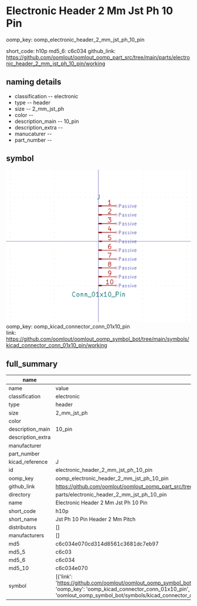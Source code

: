 # Electronic Header 2 Mm Jst Ph 10 Pin
oomp_key: oomp_electronic_header_2_mm_jst_ph_10_pin 


short_code: h10p
md5_6: c6c034
github_link: https://github.com/oomlout/oomlout_oomp_part_src/tree/main/parts/electronic_header_2_mm_jst_ph_10_pin/working
## naming details
* classification -- electronic
* type -- header
* size -- 2_mm_jst_ph
* color -- 
* description_main -- 10_pin
* description_extra -- 
* manucaturer -- 
* part_number -- 



## symbol

![](symbol/0/working/working_600.png)  
oomp_key: oomp_kicad_connector_conn_01x10_pin  
link: https://github.com/oomlout/oomlout_oomp_symbol_bot/tree/main/symbols/kicad_connector_conn_01x10_pin/working  


## full_summary
| name | value | 
| --- | --- | 
| name | value | 
| classification | electronic | 
| type | header | 
| size | 2_mm_jst_ph | 
| color |  | 
| description_main | 10_pin | 
| description_extra |  | 
| manufacturer |  | 
| part_number |  | 
| kicad_reference | J | 
| id | electronic_header_2_mm_jst_ph_10_pin | 
| oomp_key | oomp_electronic_header_2_mm_jst_ph_10_pin | 
| github_link | https://github.com/oomlout/oomlout_oomp_part_src/tree/main/parts/electronic_header_2_mm_jst_ph_10_pin/working | 
| directory | parts/electronic_header_2_mm_jst_ph_10_pin | 
| name | Electronic Header 2 Mm Jst Ph 10 Pin | 
| short_code | h10p | 
| short_name | Jst Ph 10 Pin Header 2 Mm Pitch | 
| distributors | [] | 
| manufacturers | [] | 
| md5 | c6c034e070cd314d8561c3681dc7eb97 | 
| md5_5 | c6c03 | 
| md5_6 | c6c034 | 
| md5_10 | c6c034e070 | 
| symbol | [{'link': 'https://github.com/oomlout/oomlout_oomp_symbol_bot/tree/main/symbols/kicad_connector_conn_01x10_pin', 'oomp_key': 'oomp_kicad_connector_conn_01x10_pin', 'directory': 'oomlout_oomp_symbol_bot/symbols/kicad_connector_conn_01x10_pin//working/working.kicad_sym'}] | 
